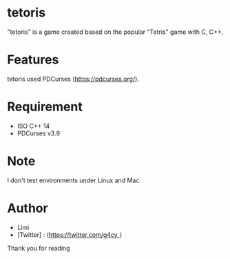 # tetoris

"tetoris" is a game created based on the popular "Tetris" game with C, C++.

# Features

tetoris used PDCurses (https://pdcurses.org/).

# Requirement

* ISO C++ 14
* PDCurses v3.9

# Note

I don't test environments under Linux and Mac.

# Author

* Limi
* [Twitter] : (https://twitter.com/g4cy_)

Thank you for reading
